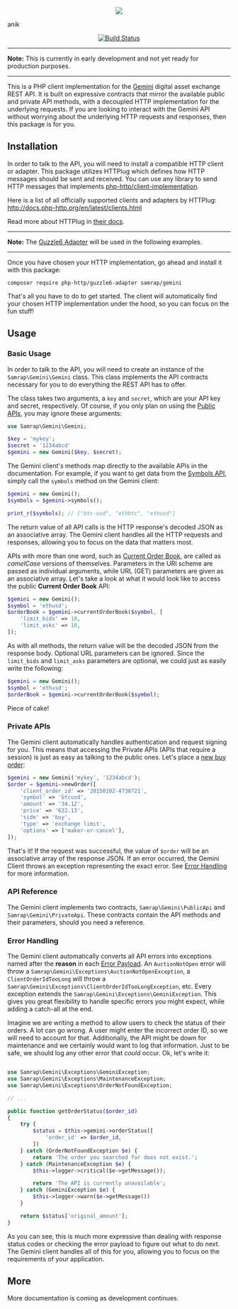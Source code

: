 <p align="center"><img src="https://i.imgur.com/h9xKBkQ.png" /></p>
anik
<p align="center">
    <a href="https://github.com/samrap/gemini"><img src="https://img.shields.io/travis/samrap/gemini.svg?style=flat-square" alt="Build Status" /></a>
</p>

---

**Note:** This is currently in early development and not yet ready for production purposes.

---

This is a PHP client implementation for the [Gemini](https://gemini.com/) digital asset exchange REST API. It is built on expressive contracts that mirror the available public and private API methods, with a decoupled HTTP implementation for the underlying requests. If you are looking to interact with the Gemini API without worrying about the underlying HTTP requests and responses, then this package is for you.

## Installation

In order to talk to the API, you will need to install a compatible HTTP client or adapter. This package utilizes HTTPlug which defines how HTTP messages should be sent and received. You can use any library to send HTTP messages
that implements [php-http/client-implementation](https://packagist.org/providers/php-http/client-implementation).

Here is a list of all officially supported clients and adapters by HTTPlug: http://docs.php-http.org/en/latest/clients.html

Read more about HTTPlug in [their docs](http://docs.php-http.org/en/latest/httplug/users.html).

---

**Note:** The [Guzzle6 Adapter](http://docs.php-http.org/en/latest/clients/guzzle6-adapter.html) will be used in the following examples.

---

Once you have chosen your HTTP implementation, go ahead and install it with this package:

```
composer require php-http/guzzle6-adapter samrap/gemini
```

That's all you have to do to get started. The client will automatically find your chosen HTTP implementation under the hood, so you can focus on the fun stuff!

## Usage

### Basic Usage

In order to talk to the API, you will need to create an instance of the `Samrap\Gemini\Gemini` class. This class implements the API contracts necessary for you to do everything the REST API has to offer.

The class takes two arguments, a `key` and `secret`, which are your API key and secret, respectively. Of course, if you only plan on using the [Public APIs](https://docs.gemini.com/rest-api/#symbols), you may ignore these arguments:

```php
use Samrap\Gemini\Gemini;

$key = 'mykey';
$secret = '1234abcd'
$gemini = new Gemini($key, $secret);
```

The Gemini client's methods map directly to the available APIs in the documentation. For example, if you want to get data from the [Symbols API](https://docs.gemini.com/rest-api/#symbols), simply call the `symbols` method on the Gemini client:

```php
$gemini = new Gemini();
$symbols = $gemini->symbols();

print_r($symbols); // ["btc-usd", "ethbtc", "ethusd"]
```

The return value of all API calls is the HTTP response's decoded JSON as an associative array. The Gemini client handles all the HTTP requests and responses, allowing you to focus on the data that matters most.

APIs with more than one word, such as [Current Order Book](https://docs.gemini.com/rest-api/#current-order-book), are called as _camelCase_ versions of themselves. Parameters in the URI scheme are passed as individual arguments, while URL (GET) parameters are given as an associative array. Let's take a look at what it would look like to access the public **Current Order Book** API:

```php
$gemini = new Gemini();
$symbol = 'ethusd';
$orderBook = $gemini->currentOrderBook($symbol, [
    'limit_bids' => 10,
    'limit_asks' => 10,
]);
```

As with all methods, the return value will be the decoded JSON from the response body. Optional URL parameters can be ignored. Since the `limit_bids` and `limit_asks` parameters are optional, we could just as easily write the following:

```php
$gemini = new Gemini();
$symbol = 'ethusd';
$orderBook = $gemini->currentOrderBook($symbol);
```

Piece of cake! 

### Private APIs

The Gemini client automatically handles authentication and request signing for you. This means that accessing the Private APIs (APIs that require a session) is just as easy as talking to the public ones. Let's place a [new buy order](https://docs.gemini.com/rest-api/#new-order):

```php
$gemini = new Gemini('mykey', '1234abcd');
$order = $gemini->newOrder([
    'client_order_id' => '20150102-4738721',
    'symbol' => 'btcusd',      
    'amount' => '34.12',       
    'price' => '622.13',
    'side' => 'buy',           
    'type' => 'exchange limit',
    'options' => ['maker-or-cancel'],
]);
```

That's it! If the request was successful, the value of `$order` will be an associative array of the response JSON. If an error occurred, the Gemini Client throws an exception representing the exact error. See [Error Handling](#error-handling) for more information.

### API Reference

The Gemini client implements two contracts, `Samrap\Gemini\PublicApi` and `Samrap\Gemini\PrivateApi`. These contracts contain the API methods and their parameters, should you need a reference.

### Error Handling

The Gemini client automatically converts all API errors into exceptions named after the **reason** in each [Error Payload](https://docs.gemini.com/rest-api/#error-payload). An `AuctionNotOpen` error will throw a `Samrap\Gemini\Exceptions\AuctionNotOpenException`, a `ClientOrderIdTooLong` will throw a `Samrap\Gemini\Exceptions\ClientOrderIdTooLongException`, etc. Every exception extends the `Samrap\Gemini\Exceptions\GeminiException`. This gives you great flexibility to handle specific errors you might expect, while adding a catch-all at the end. 

Imagine we are writing a method to allow users to check the status of their orders. A lot can go wrong. A user might enter the incorrect order ID, so we will need to account for that. Additionally, the API might be down for maintenance and we certainly would want to log that information. Just to be safe, we should log any other error that _could_ occur. Ok, let's write it:

```php

use Samrap\Gemini\Exceptions\GeminiException;
use Samrap\Gemini\Exceptions\MaintenanceException;
use Samrap\Gemini\Exceptions\OrderNotFoundException;

// ...

public function getOrderStatus($order_id)
{
    try {
        $status = $this->gemini->orderStatus([
            'order_id' => $order_id,
        ])
    } catch (OrderNotFoundException $e) {
        return 'The order you searched for does not exist.';
    } catch (MaintenanceException $e) {
        $this->logger->critical($e->getMessage());

        return 'The API is currently unavailable';
    } catch (GeminiException $e) {
        $this->logger->warn($e->getMessage())
    }

    return $status['original_amount'];
}
```

As you can see, this is much more expressive than dealing with response status codes or checking the error payload to figure out what to do next. The Gemini client handles all of this for you, allowing you to focus on the requirements of your application.

## More

More documentation is coming as development continues.
